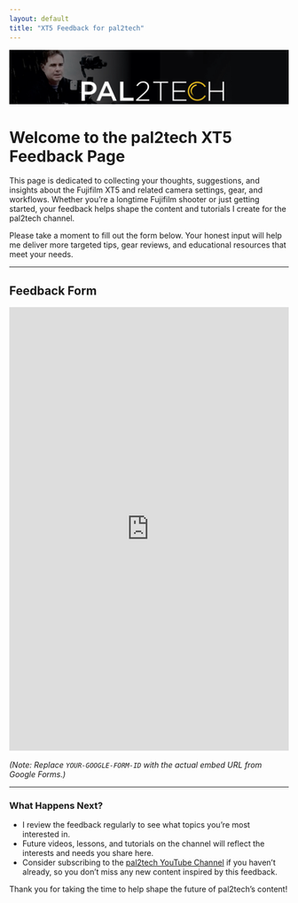 ```yaml
---
layout: default
title: "XT5 Feedback for pal2tech"
---
```


![XT5 Feedback Hero Banner](assets/images/hero-image.jpg)

# Welcome to the pal2tech XT5 Feedback Page

This page is dedicated to collecting your thoughts, suggestions, and insights about the Fujifilm XT5 and related camera settings, gear, and workflows. Whether you’re a longtime Fujifilm shooter or just getting started, your feedback helps shape the content and tutorials I create for the pal2tech channel.

Please take a moment to fill out the form below. Your honest input will help me deliver more targeted tips, gear reviews, and educational resources that meet your needs.

---

## Feedback Form

<iframe src="https://docs.google.com/forms/d/e/YOUR-GOOGLE-FORM-ID/viewform?embedded=true" width="100%" height="800" frameborder="0" marginheight="0" marginwidth="0">Loading…</iframe>

*(Note: Replace `YOUR-GOOGLE-FORM-ID` with the actual embed URL from Google Forms.)*

---

### What Happens Next?

- I review the feedback regularly to see what topics you’re most interested in.
- Future videos, lessons, and tutorials on the channel will reflect the interests and needs you share here.
- Consider subscribing to the [pal2tech YouTube Channel](https://www.youtube.com/c/pal2tech) if you haven’t already, so you don’t miss any new content inspired by this feedback.

Thank you for taking the time to help shape the future of pal2tech’s content!
